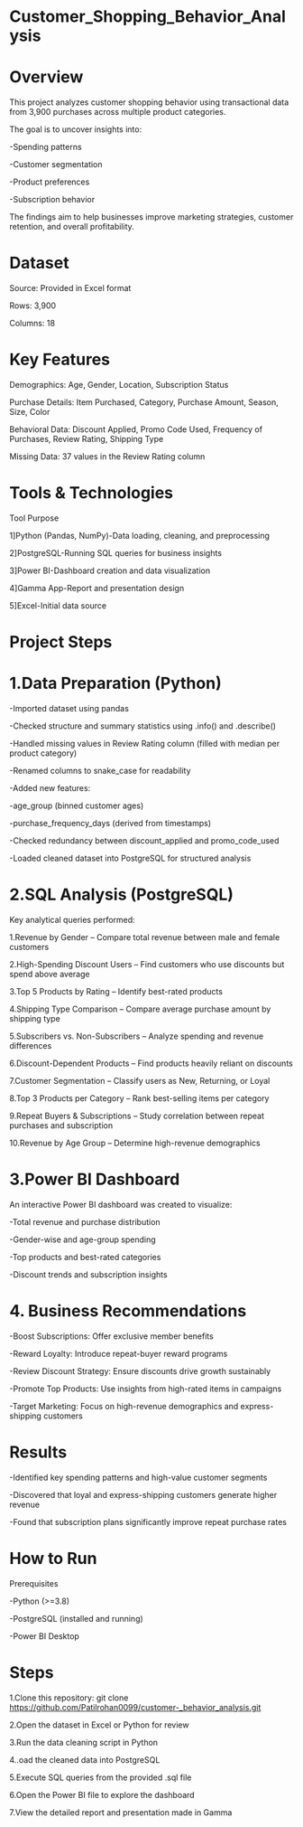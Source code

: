 # Customer_Shopping_Behavior_Analysis

 # Overview

This project analyzes customer shopping behavior using transactional data from 3,900 purchases across multiple product categories.

The goal is to uncover insights into:

-Spending patterns

-Customer segmentation

-Product preferences

-Subscription behavior

The findings aim to help businesses improve marketing strategies, customer retention, and overall profitability.

# Dataset

Source: Provided in Excel format

Rows: 3,900

Columns: 18

# Key Features

Demographics: Age, Gender, Location, Subscription Status

Purchase Details: Item Purchased, Category, Purchase Amount, Season, Size, Color

Behavioral Data: Discount Applied, Promo Code Used, Frequency of Purchases, Review Rating, Shipping Type

Missing Data: 37 values in the Review Rating column

# Tools & Technologies
Tool	Purpose 

1]Python (Pandas, NumPy)-Data loading, cleaning, and preprocessing

2]PostgreSQL-Running SQL queries for business insights

3]Power BI-Dashboard creation and data visualization

4]Gamma App-Report and presentation design

5]Excel-Initial data source

# Project Steps

# 1.Data Preparation (Python)

-Imported dataset using pandas

-Checked structure and summary statistics using .info() and .describe()

-Handled missing values in Review Rating column (filled with median per product category)

-Renamed columns to snake_case for readability

-Added new features:

   -age_group (binned customer ages)

   -purchase_frequency_days (derived from timestamps)

-Checked redundancy between discount_applied and promo_code_used

-Loaded cleaned dataset into PostgreSQL for structured analysis

# 2.SQL Analysis (PostgreSQL)

Key analytical queries performed:

1.Revenue by Gender – Compare total revenue between male and female customers

2.High-Spending Discount Users – Find customers who use discounts but spend above average

3.Top 5 Products by Rating – Identify best-rated products

4.Shipping Type Comparison – Compare average purchase amount by shipping type

5.Subscribers vs. Non-Subscribers – Analyze spending and revenue differences

6.Discount-Dependent Products – Find products heavily reliant on discounts

7.Customer Segmentation – Classify users as New, Returning, or Loyal

8.Top 3 Products per Category – Rank best-selling items per category

9.Repeat Buyers & Subscriptions – Study correlation between repeat purchases and subscription

10.Revenue by Age Group – Determine high-revenue demographics

# 3.Power BI Dashboard

An interactive Power BI dashboard was created to visualize:

-Total revenue and purchase distribution

-Gender-wise and age-group spending

-Top products and best-rated categories

-Discount trends and subscription insights

# 4. Business Recommendations

-Boost Subscriptions: Offer exclusive member benefits

-Reward Loyalty: Introduce repeat-buyer reward programs

-Review Discount Strategy: Ensure discounts drive growth sustainably

-Promote Top Products: Use insights from high-rated items in campaigns

-Target Marketing: Focus on high-revenue demographics and express-shipping customers

# Results

-Identified key spending patterns and high-value customer segments

-Discovered that loyal and express-shipping customers generate higher revenue

-Found that subscription plans significantly improve repeat purchase rates

# How to Run

Prerequisites

 -Python (>=3.8)

 -PostgreSQL (installed and running)

 -Power BI Desktop

# Steps

1.Clone this repository:
git clone https://github.com/Patilrohan0099/customer-_behavior_analysis.git

2.Open the dataset in Excel or Python for review

3.Run the data cleaning script in Python

4..oad the cleaned data into PostgreSQL

5.Execute SQL queries from the provided .sql file

6.Open the Power BI file to explore the dashboard

7.View the detailed report and presentation made in Gamma

